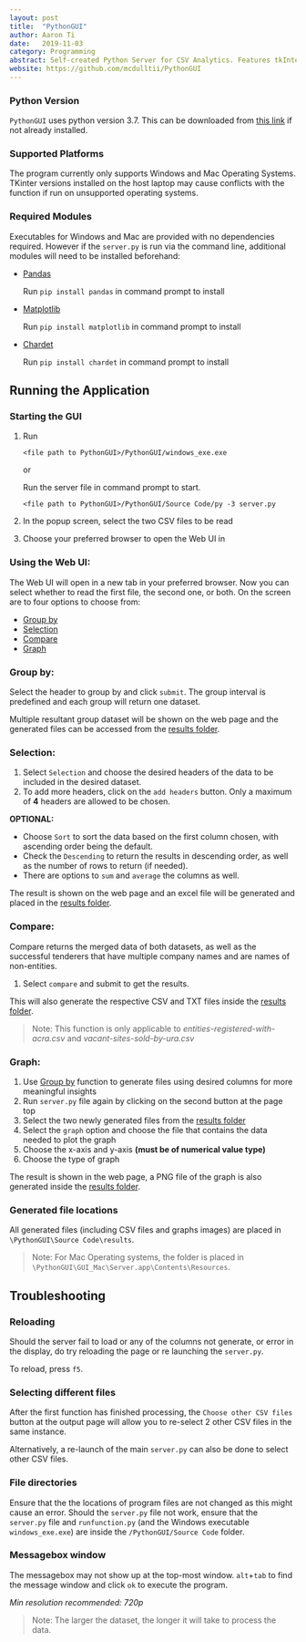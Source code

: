 ```yaml
---
layout: post
title:  "PythonGUI"
author: Aaron Ti
date:   2019-11-03
category: Programming
abstract: Self-created Python Server for CSV Analytics. Features tkInter and Web UI for CSV Analytics
website: https://github.com/mcdulltii/PythonGUI
---
```


### Python Version
`PythonGUI` uses python version 3.7.
This can be downloaded from [this link](https://www.python.org/) if not already installed.

### Supported Platforms
The program currently only supports Windows and Mac Operating Systems. TKinter versions installed on the host laptop may cause conflicts with the function if run on unsupported operating systems.

### Required Modules
Executables for Windows and Mac are provided with no dependencies required.
However if the `server.py` is run via the command line, additional modules will need to be installed beforehand:
- [Pandas](https://pandas.pydata.org/getpandas.html)

   Run `pip install pandas` in command prompt to install

- [Matplotlib](https://matplotlib.org/users/installing.html)

   Run `pip install matplotlib` in command prompt to install

- [Chardet](https://pypi.org/project/chardet/#files)

   Run `pip install chardet` in command prompt to install 

## Running the Application 
### Starting the GUI
1. Run
   ```
   <file path to PythonGUI>/PythonGUI/windows_exe.exe
   ```
   
   or
   
   Run the server file in command prompt to start.
   ```
   <file path to PythonGUI>/PythonGUI/Source Code/py -3 server.py
   ``` 

2. In the popup screen, select the two CSV files to be read
3. Choose your preferred browser to open the Web UI in

### Using the Web UI:
The Web UI will open in a new tab in your preferred browser. Now you can select whether to read the first file, the second one, or both. On the screen are to four options to choose from:
- [Group by](#group-by)
- [Selection](#selection)
- [Compare](#compare)
- [Graph](#graph)

### Group by:
Select the header to group by and click `submit`. The group interval is predefined and each group will return one dataset.

Multiple resultant group dataset will be shown on the web page and the generated files can be accessed from the [results folder](#generated-file-locations).

### Selection:
1. Select `Selection` and choose the desired headers of the data to be included in the desired dataset. 
2. To add more headers, click on the `add headers` button. Only a maximum of **4** headers are allowed to be chosen.

**OPTIONAL:**
  - Choose `Sort` to sort the data based on the first column chosen, with ascending order being the default. 
  - Check the `Descending` to return the results in descending order, as well as the number of rows to return (if needed). 
  - There are options to `sum` and `average` the columns as well.

The result is shown on the web page and an excel file will be generated and placed in the [results folder](#generated-file-locations).

### Compare:
Compare returns the merged data of both datasets, as well as the successful tenderers that have multiple company names and are names of non-entities. 
1. Select `compare` and submit to get the results. 

This will also generate the respective CSV and TXT files inside the [results folder](#generated-file-locations).
>Note: This function is only applicable to _entities-registered-with-acra.csv_ and _vacant-sites-sold-by-ura.csv_

### Graph:
1. Use [Group by](#group-by) function to generate files using desired columns for more meaningful insights
2. Run `server.py` file again by clicking on the second button at the page top
3. Select the two newly generated files from the [results folder](#generated-file-locations)
4. Select the `graph` option and choose the file that contains the data needed to plot the graph
5. Choose the x-axis and y-axis **(must be of numerical value type)** 
5. Choose the type of graph

The result is shown in the web page, a PNG file of the graph is also generated inside the [results folder](#generated-file-locations).

### Generated file locations
All generated files (including CSV files and graphs images) are placed in `\PythonGUI\Source Code\results`. 

> Note: For Mac Operating systems, the folder is placed in `\PythonGUI\GUI_Mac\Server.app\Contents\Resources`.

## Troubleshooting
### Reloading
Should the server fail to load or any of the columns not generate, or error in the display, do try reloading the page or re launching the `server.py`.

To reload, press `f5`.

### Selecting different files
After the first function has finished processing, the `Choose other CSV files` button at the output page will allow you to re-select 2 other CSV files in the same instance.

Alternatively, a re-launch of the main `server.py` can also be done to select other CSV files. 

### File directories
Ensure that the the locations of program files are not changed as this might cause an error. Should the `server.py` file not work, ensure that the `server.py` file and `runfunction.py` (and the Windows executable `windows_exe.exe`) are inside the `/PythonGUI/Source Code` folder.

### Messagebox window
The messagebox may not show up at the top-most window. `alt`+`tab` to find the message window and click `ok` to execute the program.

_Min resolution recommended: 720p_

> Note: The larger the dataset, the longer it will take to process the data.
